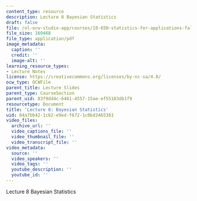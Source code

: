```yaml
---
content_type: resource
description: Lecture 8 Bayesian Statistics
draft: false
file: /ol-ocw-studio-app/courses/18-650-statistics-for-applications-fall-2016/84a7bb421c62e9edf6721c0bd2465361_MIT18_650F16_Bayesian_Statistics.pdf
file_size: 169468
file_type: application/pdf
image_metadata:
  caption: ''
  credit: ''
  image-alt: ''
learning_resource_types:
- Lecture Notes
license: https://creativecommons.org/licenses/by-nc-sa/4.0/
ocw_type: OCWFile
parent_title: Lecture Slides
parent_type: CourseSection
parent_uid: 83f9dd4c-6461-4557-15ae-ef55103db1f9
resourcetype: Document
title: 'Lecture 8: Bayesian Statistics'
uid: 84a7bb42-1c62-e9ed-f672-1c0bd2465361
video_files:
  archive_url: ''
  video_captions_file: ''
  video_thumbnail_file: ''
  video_transcript_file: ''
video_metadata:
  source: ''
  video_speakers: ''
  video_tags: ''
  youtube_description: ''
  youtube_id: ''
---
```

Lecture 8 Bayesian Statistics